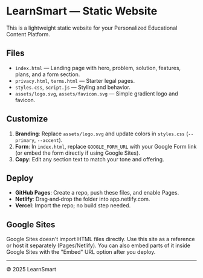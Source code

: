 # LearnSmart — Static Website

This is a lightweight static website for your Personalized Educational Content Platform.

## Files
- `index.html` — Landing page with hero, problem, solution, features, plans, and a form section.
- `privacy.html`, `terms.html` — Starter legal pages.
- `styles.css`, `script.js` — Styling and behavior.
- `assets/logo.svg`, `assets/favicon.svg` — Simple gradient logo and favicon.

## Customize
1. **Branding**: Replace `assets/logo.svg` and update colors in `styles.css` (`--primary`, `--accent`).
2. **Form**: In `index.html`, replace `GOOGLE_FORM_URL` with your Google Form link (or embed the form directly if using Google Sites).
3. **Copy**: Edit any section text to match your tone and offering.

## Deploy
- **GitHub Pages**: Create a repo, push these files, and enable Pages.
- **Netlify**: Drag‑and‑drop the folder into app.netlify.com.
- **Vercel**: Import the repo; no build step needed.

## Google Sites
Google Sites doesn't import HTML files directly. Use this site as a reference or host it separately (Pages/Netlify). You can also embed parts of it inside Google Sites with the "Embed" URL option after you deploy.

---
© 2025 LearnSmart
